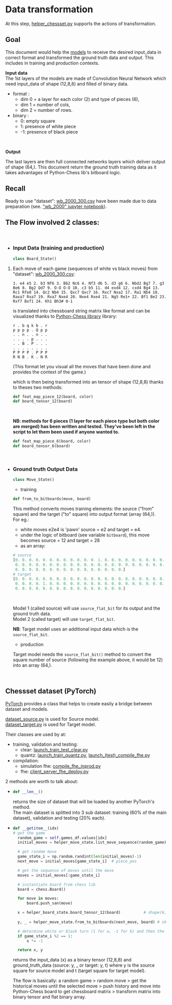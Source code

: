 # Data transformation

At this step, [helper_chessset.py](../server_cloud/model_src/helper_chessset.py) supports the actions of transformation.

## Goal

This document would help the [models](model_lifecycle.md) to receive the desired input_data in correct format and transformed the ground truth data and output. This includes in training and production contexts.<br>

**Input data**<br>
The 1st layers of the models are made of Convolution Neural Network which need input_data of shape (12,8,8) and filled of binary data.<br>


* format :
    - dim 0 = a layer for each color (2) and type of pieces (6),
    - dim 1 = number of cols,
    - dim 2 = number of rows.
* binary :
    - 0: empty square
    - 1: presence of white piece
    - -1: presence of black piece

<br>

**Output**<br>

The last layers are then full connected networks layers which deliver output of shape (64,).
This document return the ground truth training data as it takes advantages of Python-Chess lib's bitboard logic.<br>


## Recall

Ready to use "dataset": [wb_2000_300.csv](../server_cloud/data/wb_2000_300.csv) have been made due to data preparation (see. ["wb_2000" jupyter notebook](../server_cloud/data/wb_2000.ipynb)).

## The Flow involved 2 classes:
<br>

- ### Input Data (training and production)
  ```python
  class Board_State()
  ```

1.  Each move of each game (sequences of white vs black moves) from "dataset": [wb_2000_300.csv](../server_cloud/data/wb_2000_300.csv):
    ```text
    1. e4 e5 2. b3 Nf6 3. Bb2 Nc6 4. Nf3 d6 5. d3 g6 6. Nbd2 Bg7 7. g3 Be6 8. Bg2 Qd7 9. O-O O-O 10. c3 b5 11. d4 exd4 12. cxd4 Bg4 13. Rc1 Rfe8 14. Qc2 Nb4 15. Qxc7 Qxc7 16. Rxc7 Nxa2 17. Ra1 Nb4 18. Raxa7 Rxa7 19. Rxa7 Nxe4 20. Nxe4 Rxe4 21. Ng5 Re1+ 22. Bf1 Be2 23. Rxf7 Bxf1 24. Kh1 Bh3# 0-1
    ```

    is translated into chessboard string matrix like format and can be visualized thanks to [Python-Chess library](https://python-chess.readthedocs.io/en/) library: 

    ```
    r . b q k b . r
    p p p p . Q p p
    . . n . . n . .
    . . . . p . . .
    . . B . P . . .
    . . . . . . . .
    P P P P . P P P
    R N B . K . N R
    ```
    (This format let you visual all the moves that have been done and provides the context of the game.)<br>

    which is then being transformed into an tensor of shape (12,8,8) thanks to theses two methods:
    ```python
    def feat_map_piece_12(board, color)
    def board_tensor_12(board)
    ```
    <br>

    **NB: methods for 6 pieces (1 layer for each piece type but both color are merged) has been written and tested. They've been left in the script to let them been used if anyone wanted to.**<br>
    
    ```python
    def feat_map_piece_6(board, color)
    def board_tensor_6(board)
    ```

<br>

- ### Ground truth Output Data
  ```python
  class Move_State()
  ```
    - training
    ```python
    def from_to_bitboards(move, board)
    ```
    This method converts moves training elements: the source ("from" square) and the target ("to" square) into output format (array (64,)).<br>
    For eg.:
    - white moves e2e4 is 'pawn' source = e2 and target = e4.<br>
    - under the logic of bitboard (see variable ```bitboard```), this move becomes source = 12 and target = 28
    - as an array:
    ```python
    # source
    [0. 0. 0. 0. 0. 0. 0. 0. 0. 0. 0. 0. 1. 0. 0. 0. 0. 0. 0. 0. 0. 0. 0. 0.
     0. 0. 0. 0. 0. 0. 0. 0. 0. 0. 0. 0. 0. 0. 0. 0. 0. 0. 0. 0. 0. 0. 0. 0.
     0. 0. 0. 0. 0. 0. 0. 0. 0. 0. 0. 0. 0. 0. 0. 0.]
    # target
    [0. 0. 0. 0. 0. 0. 0. 0. 0. 0. 0. 0. 0. 0. 0. 0. 0. 0. 0. 0. 0. 0. 0. 0.
     0. 0. 0. 0. 1. 0. 0. 0. 0. 0. 0. 0. 0. 0. 0. 0. 0. 0. 0. 0. 0. 0. 0. 0.
     0. 0. 0. 0. 0. 0. 0. 0. 0. 0. 0. 0. 0. 0. 0. 0.]
    ```
    <br>

    Model 1 (called source) will use ```source_flat_bit``` for its output and the ground truth data.<br>
    Model 2 (called target) will use ```target_flat_bit```.<br>

    **NB**: Target model uses an additional input data which is the ```source_flat_bit```.


    - production

    Target model needs the ```source_flat_bit()``` method to convert the square number of source (following the example above, it would be 12) into an array (64,).

<br>

## Chessset dataset (PyTorch)

[PyTorch](https://pytorch.org) provides a class that helps to create easily a bridge between dataset and models.

[dataset_source.py](../server_cloud/model_src/dataset_source.py) is used for Source model.<br>
[dataset_target.py](../server_cloud/model_src/dataset_target.py) is used for Target model.<br>

Their classes are used by at:
- training, validation and testing:
  - clear: [launch_train_test_clear.py](../server_cloud/traintest_only/launch_train_test_clear.py)
  - quantz: [launch_train_quantz.py](../server_cloud/traintest_only/launch_train_quantz.py), [launch_(test)_compile_fhe.py](../server_cloud/traintest_only/launch_(test)_compile_fhe.py)
- compilation:
  - simulation fhe: [compile_fhe_inprod.py](../server_cloud/server/compile_fhe_inprod.py)
  - fhe: [client_server_fhe_deploy.py](../server_cloud/client_server_fhe_deploy.py)


2 methods are worth to talk about:
- ```python
  def __len__()
  ```
  returns the size of dataset that will be loaded by another  PyTorch's method.<br>
  The main dataset is splitted into 3 sub dataset: training (60% of the main dataset), validation and testing (20% each).<br>

- ```python
  def __getitem__(idx)
  # get the game
    random_game = self.games_df.values[idx]
    initial_moves = helper_move_state.list_move_sequence(random_game)

    # get random move
    game_state_i = np.random.randint(len(initial_moves)-1)
    next_move = initial_moves[game_state_i]  # piece_pos

    # get the sequence of moves until the move
    moves = initial_moves[:game_state_i]

    # instantiate board from chess lib
    board = chess.Board()

    for move in moves:
        board.push_san(move)

    x = helper_board_state.board_tensor_12(board)          # shape(6,8,8) or shape(12,8,8)
    
    y, _ = helper_move_state.from_to_bitboards(next_move, board) # shape (1)

    # determine white or black turn (1 for w, -1 for b) and then the one to play has always positive value
    if game_state_i %2 == 1:
        x *= -1

    return x, y
  ```
  returns the input_data (x) as a binary tensor (12,8,8) and ground_truth_data (source: y, _ or target: y, t) where y is the source square for source model and t (target square for target model).<br>

  The flow is basically: a random game > random move > get the historical moves until the selected move > push history and move into Python-Chess board to get chessboard matrix > transform matrix into binary tensor and flat binary array.




